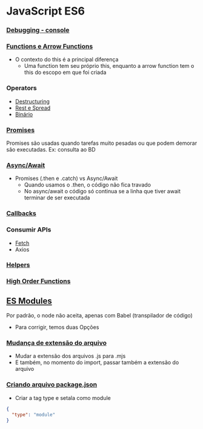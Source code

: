 # JavaScript ES6

### [Debugging - console](15-console.md)

### [Functions e Arrow Functions](01-functions.md)
- O contexto do this é a principal diferença
  - Uma function tem seu próprio this, enquanto a arrow function tem o this do escopo em que foi criada

### Operators
  - [Destructuring](02-destructuring.md)
  - [Rest e Spread](03-rest-spread.md)
  - [Binário](10-binario.md)

### [Promises](05-promises.md)
Promises são usadas quando tarefas muito pesadas ou que podem demorar são executadas. Ex: consulta ao BD


### [Async/Await](12-Async-Await.md)
- Promises (.then e .catch) vs Async/Await
  - Quando usamos o .then, o código não fica travado
  - No async/await o código só continua se a linha que tiver await terminar de ser executada

### [Callbacks](11-callback.md)

### Consumir APIs
- [Fetch](14-fetch/fetch.js)
-  Axios

### [Helpers](08-helpers.md)

### [High Order Functions](09-hof.md)

## [ES Modules](07-Modules)
Por padrão, o node não aceita, apenas com Babel (transpilador de código)
- Para corrigir, temos duas Opções
### [Mudança de extensão do arquivo](07-Modules/Tipo1)
- Mudar a extensão dos arquivos .js para .mjs
- E também, no momento do import, passar também a extensão do arquivo

### [Criando arquivo package.json](07-Modules/Tipo2)
- Criar a tag type e setala como module
```JSON
{
  "type": "module"
}
```